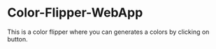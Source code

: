 # Color-Flipper-WebApp
This is a color flipper where you can generates a colors by clicking on button.
